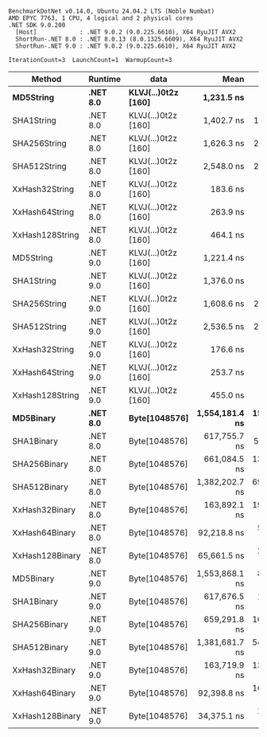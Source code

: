 ```

BenchmarkDotNet v0.14.0, Ubuntu 24.04.2 LTS (Noble Numbat)
AMD EPYC 7763, 1 CPU, 4 logical and 2 physical cores
.NET SDK 9.0.200
  [Host]            : .NET 9.0.2 (9.0.225.6610), X64 RyuJIT AVX2
  ShortRun-.NET 8.0 : .NET 8.0.13 (8.0.1325.6609), X64 RyuJIT AVX2
  ShortRun-.NET 9.0 : .NET 9.0.2 (9.0.225.6610), X64 RyuJIT AVX2

IterationCount=3  LaunchCount=1  WarmupCount=3  

```
| Method          | Runtime  | data                | Mean           | Error        | StdDev      | Min            | Max            | Gen0   | Allocated |
|---------------- |--------- |-------------------- |---------------:|-------------:|------------:|---------------:|---------------:|-------:|----------:|
| **MD5String**       | **.NET 8.0** | **KLVJ(...)0t2z [160]** |     **1,231.5 ns** |     **96.51 ns** |     **5.29 ns** |     **1,228.0 ns** |     **1,237.6 ns** | **0.0668** |    **1128 B** |
| SHA1String      | .NET 8.0 | KLVJ(...)0t2z [160] |     1,402.7 ns |    114.46 ns |     6.27 ns |     1,398.9 ns |     1,410.0 ns | 0.0839 |    1416 B |
| SHA256String    | .NET 8.0 | KLVJ(...)0t2z [160] |     1,626.3 ns |    210.61 ns |    11.54 ns |     1,618.6 ns |     1,639.6 ns | 0.1106 |    1856 B |
| SHA512String    | .NET 8.0 | KLVJ(...)0t2z [160] |     2,548.0 ns |    214.04 ns |    11.73 ns |     2,538.6 ns |     2,561.1 ns | 0.1907 |    3240 B |
| XxHash32String  | .NET 8.0 | KLVJ(...)0t2z [160] |       183.6 ns |     20.64 ns |     1.13 ns |       182.6 ns |       184.8 ns | 0.0348 |     584 B |
| XxHash64String  | .NET 8.0 | KLVJ(...)0t2z [160] |       263.9 ns |      1.96 ns |     0.11 ns |       263.7 ns |       263.9 ns | 0.0434 |     728 B |
| XxHash128String | .NET 8.0 | KLVJ(...)0t2z [160] |       464.1 ns |     34.74 ns |     1.90 ns |       461.9 ns |       465.5 ns | 0.0672 |    1128 B |
| MD5String       | .NET 9.0 | KLVJ(...)0t2z [160] |     1,221.4 ns |     97.22 ns |     5.33 ns |     1,216.1 ns |     1,226.7 ns | 0.0668 |    1128 B |
| SHA1String      | .NET 9.0 | KLVJ(...)0t2z [160] |     1,376.0 ns |     17.16 ns |     0.94 ns |     1,374.9 ns |     1,376.8 ns | 0.0839 |    1416 B |
| SHA256String    | .NET 9.0 | KLVJ(...)0t2z [160] |     1,608.6 ns |    209.80 ns |    11.50 ns |     1,598.9 ns |     1,621.3 ns | 0.1106 |    1856 B |
| SHA512String    | .NET 9.0 | KLVJ(...)0t2z [160] |     2,536.5 ns |    271.50 ns |    14.88 ns |     2,523.2 ns |     2,552.6 ns | 0.1907 |    3240 B |
| XxHash32String  | .NET 9.0 | KLVJ(...)0t2z [160] |       176.6 ns |     11.91 ns |     0.65 ns |       175.9 ns |       177.2 ns | 0.0348 |     584 B |
| XxHash64String  | .NET 9.0 | KLVJ(...)0t2z [160] |       253.7 ns |     24.91 ns |     1.37 ns |       252.8 ns |       255.2 ns | 0.0434 |     728 B |
| XxHash128String | .NET 9.0 | KLVJ(...)0t2z [160] |       455.0 ns |     35.03 ns |     1.92 ns |       453.0 ns |       456.9 ns | 0.0672 |    1128 B |
| **MD5Binary**       | **.NET 8.0** | **Byte[1048576]**       | **1,554,181.4 ns** | **15,508.18 ns** |   **850.06 ns** | **1,553,468.3 ns** | **1,555,122.1 ns** |      **-** |      **41 B** |
| SHA1Binary      | .NET 8.0 | Byte[1048576]       |   617,755.7 ns |    592.39 ns |    32.47 ns |   617,719.6 ns |   617,782.6 ns |      - |      49 B |
| SHA256Binary    | .NET 8.0 | Byte[1048576]       |   661,084.5 ns | 13,888.47 ns |   761.27 ns |   660,242.7 ns |   661,724.5 ns |      - |      57 B |
| SHA512Binary    | .NET 8.0 | Byte[1048576]       | 1,382,202.7 ns | 69,153.62 ns | 3,790.54 ns | 1,379,719.9 ns | 1,386,565.8 ns |      - |      89 B |
| XxHash32Binary  | .NET 8.0 | Byte[1048576]       |   163,892.1 ns | 19,734.89 ns | 1,081.74 ns |   163,144.9 ns |   165,132.5 ns |      - |      32 B |
| XxHash64Binary  | .NET 8.0 | Byte[1048576]       |    92,218.8 ns |  5,684.21 ns |   311.57 ns |    92,035.2 ns |    92,578.5 ns |      - |      32 B |
| XxHash128Binary | .NET 8.0 | Byte[1048576]       |    65,661.5 ns |  2,695.88 ns |   147.77 ns |    65,536.1 ns |    65,824.4 ns |      - |      40 B |
| MD5Binary       | .NET 9.0 | Byte[1048576]       | 1,553,868.1 ns |  8,299.42 ns |   454.92 ns | 1,553,413.0 ns | 1,554,322.9 ns |      - |      41 B |
| SHA1Binary      | .NET 9.0 | Byte[1048576]       |   617,676.5 ns |  1,293.40 ns |    70.90 ns |   617,634.8 ns |   617,758.4 ns |      - |      49 B |
| SHA256Binary    | .NET 9.0 | Byte[1048576]       |   659,291.8 ns | 16,826.93 ns |   922.34 ns |   658,631.6 ns |   660,345.7 ns |      - |      57 B |
| SHA512Binary    | .NET 9.0 | Byte[1048576]       | 1,381,681.7 ns | 54,437.94 ns | 2,983.93 ns | 1,379,479.1 ns | 1,385,077.6 ns |      - |      89 B |
| XxHash32Binary  | .NET 9.0 | Byte[1048576]       |   163,719.9 ns | 13,272.72 ns |   727.52 ns |   163,216.1 ns |   164,554.0 ns |      - |      32 B |
| XxHash64Binary  | .NET 9.0 | Byte[1048576]       |    92,398.8 ns | 16,563.57 ns |   907.91 ns |    91,846.4 ns |    93,446.6 ns |      - |      32 B |
| XxHash128Binary | .NET 9.0 | Byte[1048576]       |    34,375.1 ns |  1,409.86 ns |    77.28 ns |    34,289.5 ns |    34,439.8 ns |      - |      40 B |
